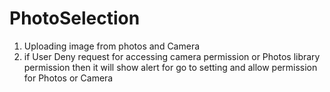 # PhotoSelection
1. Uploading image from photos and Camera
2. if User Deny request for accessing camera permission or Photos library permission then it will show alert for go to setting and allow permission for Photos or Camera 
